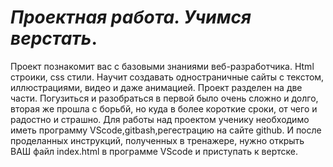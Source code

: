 # _Проектная работа. Учимся верстать_.
Проект познакомит вас с базовыми знаниями веб-разработчика. Html строики, css стили. Научит создавать одностраничные сайты с текстом, иллюстрациями, видео и даже анимацией.  Проект разделен на две части. Погузиться и разобраться в первой было очень сложно и долго, вторая же прошла с борьбй, но куда в более короткие сроки, от чего и радостно и страшно.
Для работы над проектом ученику необходимо иметь программу VScode,gitbash,регестрацию на сайте github. И после проделанных инструкций, полученных в тренажере, нужно открыть ВАШ файл index.html в программе VScode и приступать к вертске.